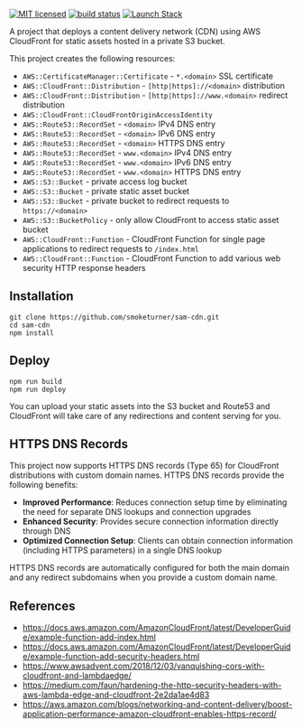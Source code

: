 [![MIT licensed](https://img.shields.io/badge/license-MIT-blue.svg)](https://raw.githubusercontent.com/smoketurner/sam-cdn/master/LICENSE)
[![build status](https://github.com/smoketurner/sam-cdn/workflows/Node%20CI/badge.svg)](https://github.com/smoketurner/sam-cdn/actions?query=workflow%3A%22Node+CI%22)
[![Launch Stack](https://s3.amazonaws.com/cloudformation-examples/cloudformation-launch-stack.png)](https://console.aws.amazon.com/lambda/home?#/create/app?applicationId=arn:aws:serverlessrepo:us-east-1:860114833029:applications/cloudfront-cdn)

A project that deploys a content delivery network (CDN) using AWS CloudFront for static assets hosted in a private S3 bucket.

This project creates the following resources:

- `AWS::CertificateManager::Certificate` - `*.<domain>` SSL certificate
- `AWS::CloudFront::Distribution` - `[http|https]://<domain>` distribution
- `AWS::CloudFront::Distribution` - `[http|https]://www.<domain>` redirect distribution
- `AWS::CloudFront::CloudFrontOriginAccessIdentity`
- `AWS::Route53::RecordSet` - `<domain>` IPv4 DNS entry
- `AWS::Route53::RecordSet` - `<domain>` IPv6 DNS entry
- `AWS::Route53::RecordSet` - `<domain>` HTTPS DNS entry
- `AWS::Route53::RecordSet` - `www.<domain>` IPv4 DNS entry
- `AWS::Route53::RecordSet` - `www.<domain>` IPv6 DNS entry
- `AWS::Route53::RecordSet` - `www.<domain>` HTTPS DNS entry
- `AWS::S3::Bucket` - private access log bucket
- `AWS::S3::Bucket` - private static asset bucket
- `AWS::S3::Bucket` - private bucket to redirect requests to `https://<domain>`
- `AWS::S3::BucketPolicy` - only allow CloudFront to access static asset bucket
- `AWS::CloudFront::Function` - CloudFront Function for single page applications to redirect requests to `/index.html`
- `AWS::CloudFront::Function` - CloudFront Function to add various web security HTTP response headers

## Installation

```
git clone https://github.com/smoketurner/sam-cdn.git
cd sam-cdn
npm install
```

## Deploy

```
npm run build
npm run deploy
```

You can upload your static assets into the S3 bucket and Route53 and CloudFront will take care of any redirections and content serving for you.

## HTTPS DNS Records

This project now supports HTTPS DNS records (Type 65) for CloudFront distributions with custom domain names. HTTPS DNS records provide the following benefits:

- **Improved Performance**: Reduces connection setup time by eliminating the need for separate DNS lookups and connection upgrades
- **Enhanced Security**: Provides secure connection information directly through DNS
- **Optimized Connection Setup**: Clients can obtain connection information (including HTTPS parameters) in a single DNS lookup

HTTPS DNS records are automatically configured for both the main domain and any redirect subdomains when you provide a custom domain name.

## References

- https://docs.aws.amazon.com/AmazonCloudFront/latest/DeveloperGuide/example-function-add-index.html
- https://docs.aws.amazon.com/AmazonCloudFront/latest/DeveloperGuide/example-function-add-security-headers.html
- https://www.awsadvent.com/2018/12/03/vanquishing-cors-with-cloudfront-and-lambdaedge/
- https://medium.com/faun/hardening-the-http-security-headers-with-aws-lambda-edge-and-cloudfront-2e2da1ae4d83
- https://aws.amazon.com/blogs/networking-and-content-delivery/boost-application-performance-amazon-cloudfront-enables-https-record/
